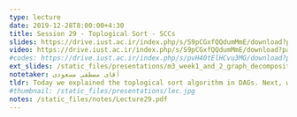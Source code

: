 ```yaml
---
type: lecture
date: 2019-12-28T8:00:00+4:30
title: Session 29 - Toplogical Sort - SCCs
slides: https://drive.iust.ac.ir/index.php/s/S9pCGxfQQdumMmE/download?path=%2FSlides&files=S29.pdf
video: https://drive.iust.ac.ir/index.php/s/S9pCGxfQQdumMmE/download?path=%2FVideos&files=S29.mp4
#codes: https://drive.iust.ac.ir/index.php/s/pvH40tElHCvu3MG/download?path=%2FCode&files=S23.zip
ext_slides: /static_files/presentations/m3_week1_and_2_graph_decomposition.zip
notetaker: آقای مصطفی مسعودی
tldr: Today we explained the toplogical sort algorithm in DAGs. Next, we defined Strongly Connected Components in directed graphs and developed an efficient algorithm to find them. We also talked about a recent advance in graph theory <a href=en.wikipedia.org/wiki/Hedetniemi%27s_conjecture>Hedetniemi's conjecture</a>.
#thumbnail: /static_files/presentations/lec.jpg
notes: /static_files/notes/Lecture29.pdf
---
```

